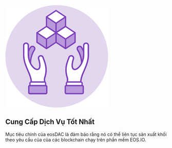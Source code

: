 ![Excellence](/assets/vision-core-principles/Excellence-Icon160x160.svg)

Cung Cấp Dịch Vụ Tốt Nhất
---

Mục tiêu chính của eosDAC là đảm bảo rằng nó có thể liên tục sản xuất khối theo yêu cầu của của các blockchain chạy trên phần mềm EOS.IO.
